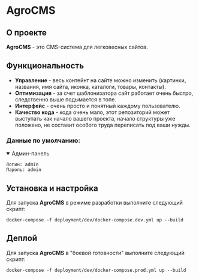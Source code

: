 # AgroCMS

## О проекте

**AgroCMS** - это CMS-система для легковесных сайтов.

## Функциональность

- **Управление** - весь контейнт на сайте можно изменить (картинки, названия, имя сайта, иконка, каталоги, товары, контакты).
- **Оптимизация** - за счет шаблонизатора сайт работает очень быстро, следственно выше подымается в топе.
- **Интерфейс** - очень просто и понятный каждому пользователю.
- **Качество кода** - кода очень мало, этот репозиторий может выступать как начало вашего проекта, начало структуры уже положено, не составит особого труда переписать под ваши нужды.

### Данные по умолчанию:

<details open>
<summary>Админ-панель</summary>

    Логин: admin
    Пароль: admin
</details>

## Установка и настройка

Для запуска **AgroCMS** в режиме разработки выполните следующий скрипт:

    docker-compose -f deployment/dev/docker-compose.dev.yml up --build

## Деплой

Для запуска **AgroCMS** в "боевой готовности" выполните следующий скрипт:

    docker-compose -f deployment/dev/docker-compose.prod.yml up --build

